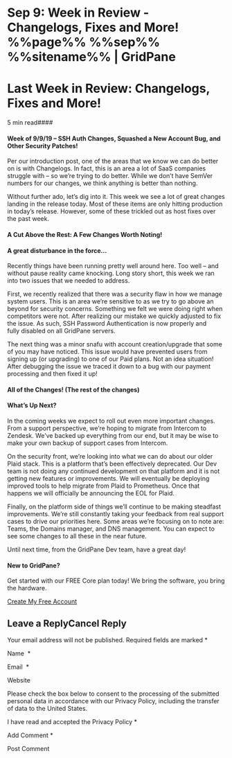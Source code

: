 # Sep 9: Week in Review - Changelogs, Fixes and More! %%page%% %%sep%% %%sitename%% | GridPane

# Last Week in Review: Changelogs, Fixes and More!

 

5 min read#### 

#### Week of 9/9/19 – SSH Auth Changes, Squashed a New Account Bug, and Other Security Patches!

Per our introduction post, one of the areas that we know we can do better on is with Changelogs. In fact, this is an area a lot of SaaS companies struggle with – so we’re trying to do better. While we don’t have SemVer numbers for our changes, we think anything is better than nothing.

Without further ado, let’s dig into it. This week we see a lot of great changes landing in the release today. Most of these items are only hitting production in today’s release. However, some of these trickled out as host fixes over the past week.

#### A Cut Above the Rest: A Few Changes Worth Noting!

#### A great disturbance in the force…

Recently things have been running pretty well around here. Too well – and without pause reality came knocking. Long story short, this week we ran into two issues that we needed to address.

First, we recently realized that there was a security flaw in how we manage system users. This is an area we’re sensitive to as we try to go above an beyond for security concerns. Something we felt we were doing right when competitors were not. After realizing our mistake we quickly adjusted to fix the issue. As such, SSH Password Authentication is now properly and fully disabled on all GridPane servers.

The next thing was a minor snafu with account creation/upgrade that some of you may have noticed. This issue would have prevented users from signing up (or upgrading) to one of our Paid plans. Not an idea situation! After debugging the issue we traced it down to a bug with our payment processing and then fixed it up!

#### All of the Changes! (The rest of the changes)

#### What’s Up Next?

In the coming weeks we expect to roll out even more important changes. From a support perspective, we’re hoping to migrate from Intercom to Zendesk. We’ve backed up everything from our end, but it may be wise to make your own backup of support cases from Intercom.

On the security front, we’re looking into what we can do about our older Plaid stack. This is a platform that’s been effectively deprecated. Our Dev team is not doing any continued development on that platform and it is not getting new features or improvements. We will eventually be deploying improved tools to help migrate from Plaid to Prometheus. Once that happens we will officially be announcing the EOL for Plaid.

Finally, on the platform side of things we’ll continue to be making steadfast improvements. We’re still constantly taking your feedback from real support cases to drive our priorities here. Some areas we’re focusing on to note are: Teams, the Domains manager, and DNS management. You can expect to see some changes to all these in the near future.

Until next time, from the GridPane Dev team, have a great day!

 

#### New to GridPane?

Get started with our FREE Core plan today! We bring the software, you bring the hardware.

[Create My Free Account](https://gridpane.com/checkout/?plan=core)

## Leave a ReplyCancel Reply

Your email address will not be published. Required fields are marked *

Name  *

Email  *

Website

Please check the box below to consent to the processing of the submitted personal data in accordance with our Privacy Policy, including the transfer of data to the United States.

I have read and accepted the Privacy Policy
		 *

Add Comment *

Post Comment

 

 